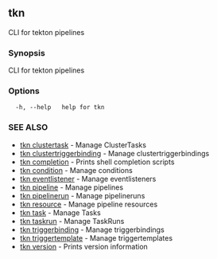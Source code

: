 ## tkn

CLI for tekton pipelines

### Synopsis

CLI for tekton pipelines

### Options

```
  -h, --help   help for tkn
```

### SEE ALSO

* [tkn clustertask](tkn_clustertask.md)	 - Manage ClusterTasks
* [tkn clustertriggerbinding](tkn_clustertriggerbinding.md)	 - Manage clustertriggerbindings
* [tkn completion](tkn_completion.md)	 - Prints shell completion scripts
* [tkn condition](tkn_condition.md)	 - Manage conditions
* [tkn eventlistener](tkn_eventlistener.md)	 - Manage eventlisteners
* [tkn pipeline](tkn_pipeline.md)	 - Manage pipelines
* [tkn pipelinerun](tkn_pipelinerun.md)	 - Manage pipelineruns
* [tkn resource](tkn_resource.md)	 - Manage pipeline resources
* [tkn task](tkn_task.md)	 - Manage Tasks
* [tkn taskrun](tkn_taskrun.md)	 - Manage TaskRuns
* [tkn triggerbinding](tkn_triggerbinding.md)	 - Manage triggerbindings
* [tkn triggertemplate](tkn_triggertemplate.md)	 - Manage triggertemplates
* [tkn version](tkn_version.md)	 - Prints version information

